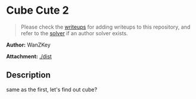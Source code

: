 # Cube Cute 2

> Please check the [writeups](./writeups/) for adding writeups to this repository, and refer to the [solver](./solver/) if an author solver exists.

**Author:** WanZKey

**Attachment:** [./dist](./dist)


## Description
same as the first, let's find out cube?